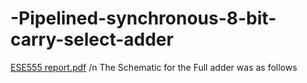 # -Pipelined-synchronous-8-bit-carry-select-adder
[ESE555 report.pdf](https://github.com/chaturbhujr/-Pipelined-synchronous-8-bit-carry-select-adder/files/1614299/ESE555.report.pdf)
/n The Schematic for the Full adder was as follows
